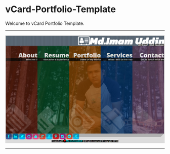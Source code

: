 # vCard-Portfolio-Template
Welcome to vCard Portfolio Template.
<hr>
<a href="https://imamuddinwp.com/2024/02/whatsapp-chat-html-code-for-website.html" target="_blank"> <img src="https://github.com/imamuddinwp/vCard-Portfolio-Template/blob/main/vcard-portfolio-website-imamuddinwp.png" alt="vcard-portfolio-website-imamuddinwp" /></a>
<hr>
